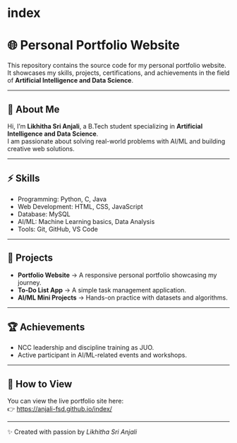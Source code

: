 # index
# 🌐 Personal Portfolio Website

This repository contains the source code for my personal portfolio website.  
It showcases my skills, projects, certifications, and achievements in the field of **Artificial Intelligence and Data Science**.  

---

## 📖 About Me
Hi, I’m **Likhitha Sri Anjali**, a B.Tech student specializing in **Artificial Intelligence and Data Science**.  
I am passionate about solving real-world problems with AI/ML and building creative web solutions.  

---

## ⚡ Skills
- Programming: Python, C, Java  
- Web Development: HTML, CSS, JavaScript  
- Database: MySQL  
- AI/ML: Machine Learning basics, Data Analysis  
- Tools: Git, GitHub, VS Code  

---

## 📂 Projects
- **Portfolio Website** → A responsive personal portfolio showcasing my journey.  
- **To-Do List App** → A simple task management application.  
- **AI/ML Mini Projects** → Hands-on practice with datasets and algorithms.  

---

## 🏆 Achievements
- NCC leadership and discipline training as JUO.  
- Active participant in AI/ML-related events and workshops.  

---

## 🚀 How to View
You can view the live portfolio site here:  
👉 https://anjali-fsd.github.io/index/

---

✨ Created with passion by *Likhitha Sri Anjali*
